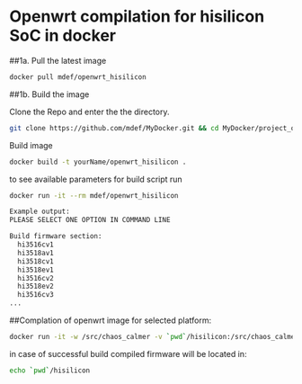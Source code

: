﻿# Openwrt compilation for hisilicon SoC in docker


##1a. Pull the latest image

```bash
docker pull mdef/openwrt_hisilicon
```
##1b. Build  the image

Clone the Repo and enter the the directory.

```bash
git clone https://github.com/mdef/MyDocker.git && cd MyDocker/project_openwrt_hisilicon
```
Build image

```bash
docker build -t yourName/openwrt_hisilicon .
```

to see available parameters for build script run
```bash
docker run -it --rm mdef/openwrt_hisilicon
```
```bash
Example output:
PLEASE SELECT ONE OPTION IN COMMAND LINE

Build firmware section:
  hi3516cv1
  hi3518av1
  hi3518cv1
  hi3518ev1
  hi3516cv2
  hi3518ev2
  hi3516сv3
...

```

##Complation of openwrt image for selected platform:
```bash
docker run -it -w /src/chaos_calmer -v `pwd`/hisilicon:/src/chaos_calmer/bin --rm mdef/openwrt_hisilicon hi3516cv1
```

in case of successful build compiled firmware will be located in:
```bash
echo `pwd`/hisilicon
```
